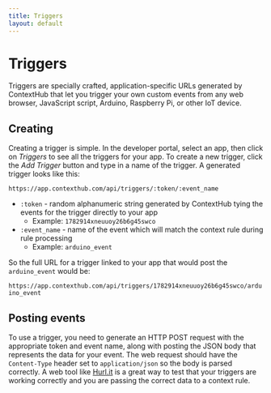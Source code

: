 ```yaml
---
title: Triggers
layout: default
---
```


# Triggers

Triggers are specially crafted, application-specific URLs generated by ContextHub that let you trigger your own custom events from any web browser, JavaScript script, Arduino, Raspberry Pi, or other IoT device.

<a name="triggers-creating" data-magellan-destination="triggers-creating"></a>

## Creating

Creating a trigger is simple. In the developer portal, select an app, then click on *Triggers* to see all the triggers for your app. To create a new trigger, click the *Add Trigger* button and type in a name of the trigger. A generated trigger looks like this:

`https://app.contexthub.com/api/triggers/:token/:event_name`

- `:token` - random alphanumeric string generated by ContextHub tying the events for the trigger directly to your app
    - Example: `1782914xneuuoy26b6g45swco`
- `:event_name` - name of the event which will match the context rule during rule processing
    - Example: `arduino_event`

So the full URL for a trigger linked to your app that would post the `arduino_event` would be:

`https://app.contexthub.com/api/triggers/1782914xneuuoy26b6g45swco/arduino_event`

<a name="triggers-posting" data-magellan-destination="triggers-posting"></a>

## Posting events

To use a trigger, you need to generate an HTTP POST request with the appropriate token and event name, along with posting the JSON body that represents the data for your event. The web request should have the `Content-Type` header set to `application/json` so the body is parsed correctly. A web tool like [Hurl.it](http://www.hurl.it) is a great way to test that your triggers are working correctly and you are passing the correct data to a context rule.
